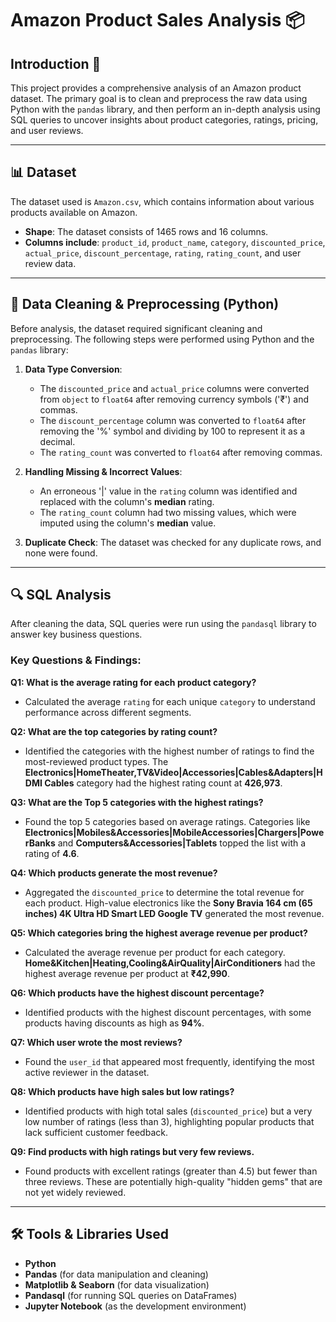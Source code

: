 # Amazon Product Sales Analysis 📦

## Introduction 📝

This project provides a comprehensive analysis of an Amazon product dataset. The primary goal is to clean and preprocess the raw data using Python with the `pandas` library, and then perform an in-depth analysis using SQL queries to uncover insights about product categories, ratings, pricing, and user reviews.

---

## 📊 Dataset

The dataset used is `Amazon.csv`, which contains information about various products available on Amazon.

* **Shape**: The dataset consists of 1465 rows and 16 columns.
* **Columns include**: `product_id`, `product_name`, `category`, `discounted_price`, `actual_price`, `discount_percentage`, `rating`, `rating_count`, and user review data.

---

## 🧹 Data Cleaning & Preprocessing (Python)

Before analysis, the dataset required significant cleaning and preprocessing. The following steps were performed using Python and the `pandas` library:

1.  **Data Type Conversion**:
    * The `discounted_price` and `actual_price` columns were converted from `object` to `float64` after removing currency symbols ('₹') and commas.
    * The `discount_percentage` column was converted to `float64` after removing the '%' symbol and dividing by 100 to represent it as a decimal.
    * The `rating_count` was converted to `float64` after removing commas.

2.  **Handling Missing & Incorrect Values**:
    * An erroneous '|' value in the `rating` column was identified and replaced with the column's **median** rating.
    * The `rating_count` column had two missing values, which were imputed using the column's **median** value.

3.  **Duplicate Check**: The dataset was checked for any duplicate rows, and none were found.


---

## 🔍 SQL Analysis

After cleaning the data, SQL queries were run using the `pandasql` library to answer key business questions.

### Key Questions & Findings:

**Q1: What is the average rating for each product category?**
* Calculated the average `rating` for each unique `category` to understand performance across different segments.

**Q2: What are the top categories by rating count?**
* Identified the categories with the highest number of ratings to find the most-reviewed product types. The **Electronics|HomeTheater,TV&Video|Accessories|Cables&Adapters|HDMI Cables** category had the highest rating count at **426,973**.

**Q3: What are the Top 5 categories with the highest ratings?**
* Found the top 5 categories based on average ratings. Categories like **Electronics|Mobiles&Accessories|MobileAccessories|Chargers|PowerBanks** and **Computers&Accessories|Tablets** topped the list with a rating of **4.6**.

**Q4: Which products generate the most revenue?**
* Aggregated the `discounted_price` to determine the total revenue for each product. High-value electronics like the **Sony Bravia 164 cm (65 inches) 4K Ultra HD Smart LED Google TV** generated the most revenue.

**Q5: Which categories bring the highest average revenue per product?**
* Calculated the average revenue per product for each category. **Home&Kitchen|Heating,Cooling&AirQuality|AirConditioners** had the highest average revenue per product at **₹42,990**.

**Q6: Which products have the highest discount percentage?**
* Identified products with the highest discount percentages, with some products having discounts as high as **94%**.

**Q7: Which user wrote the most reviews?**
* Found the `user_id` that appeared most frequently, identifying the most active reviewer in the dataset.

**Q8: Which products have high sales but low ratings?**
* Identified products with high total sales (`discounted_price`) but a very low number of ratings (less than 3), highlighting popular products that lack sufficient customer feedback.

**Q9: Find products with high ratings but very few reviews.**
* Found products with excellent ratings (greater than 4.5) but fewer than three reviews. These are potentially high-quality "hidden gems" that are not yet widely reviewed.

---

## 🛠️ Tools & Libraries Used

* **Python**
* **Pandas** (for data manipulation and cleaning)
* **Matplotlib & Seaborn** (for data visualization)
* **Pandasql** (for running SQL queries on DataFrames)
* **Jupyter Notebook** (as the development environment)
